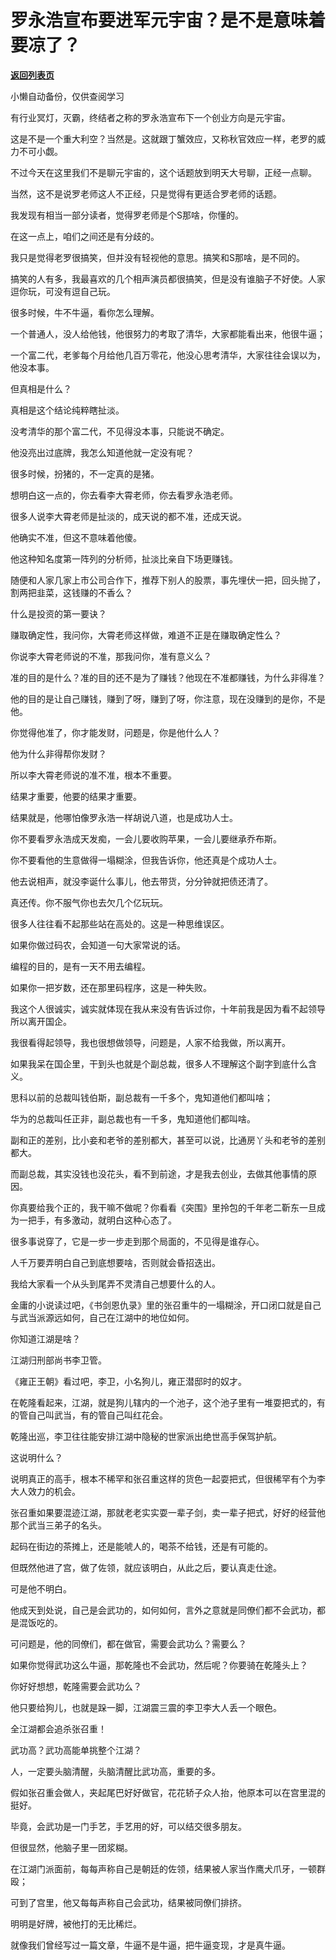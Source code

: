 # 罗永浩宣布要进军元宇宙？是不是意味着要凉了？

[**返回列表页**](/gzh/记忆承载3)

小懒自动备份，仅供查阅学习

有行业冥灯，灭霸，终结者之称的罗永浩宣布下一个创业方向是元宇宙。  

  

这是不是一个重大利空？当然是。这就跟丁蟹效应，又称秋官效应一样，老罗的威力不可小觑。

  

不过今天在这里我们不是聊元宇宙的，这个话题放到明天大号聊，正经一点聊。  

  

当然，这不是说罗老师这人不正经，只是觉得有更适合罗老师的话题。

  

我发现有相当一部分读者，觉得罗老师是个S那啥，你懂的。  

  

在这一点上，咱们之间还是有分歧的。  

  

我只是觉得老罗很搞笑，但并没有轻视他的意思。搞笑和S那啥，是不同的。

  

搞笑的人有多，我最喜欢的几个相声演员都很搞笑，但是没有谁脑子不好使。人家逗你玩，可没有逗自己玩。  

  

很多时候，牛不牛逼，看你怎么理解。

  

一个普通人，没人给他钱，他很努力的考取了清华，大家都能看出来，他很牛逼；

  

一个富二代，老爹每个月给他几百万零花，他没心思考清华，大家往往会误以为，他没本事。

  

但真相是什么？

  

真相是这个结论纯粹瞎扯淡。

  

没考清华的那个富二代，不见得没本事，只能说不确定。  

  

他没亮出过底牌，我怎么知道他就一定没有呢？

  

很多时候，扮猪的，不一定真的是猪。

  

想明白这一点的，你去看李大霄老师，你去看罗永浩老师。

  

很多人说李大霄老师是扯淡的，成天说的都不准，还成天说。

  

他确实不准，但这不意味着他傻。

  

他这种知名度第一阵列的分析师，扯淡比亲自下场更赚钱。

  

随便和人家几家上市公司合作下，推荐下别人的股票，事先埋伏一把，回头抛了，割两把韭菜，这钱赚的不香么？

  

什么是投资的第一要诀？

  

赚取确定性，我问你，大霄老师这样做，难道不正是在赚取确定性么？

  

你说李大霄老师说的不准，那我问你，准有意义么？

  

准的目的是什么？准的目的还不是为了赚钱？他现在不准都赚钱，为什么非得准？

  

他的目的是让自己赚钱，赚到了呀，赚到了呀，你注意，现在没赚到的是你，不是他。

  

你觉得他准了，你才能发财，问题是，你是他什么人？

  

他为什么非得帮你发财？

  

所以李大霄老师说的准不准，根本不重要。

  

结果才重要，他要的结果才重要。

  

结果就是，他哪怕像罗永浩一样胡说八道，也是成功人士。

  

你不要看罗永浩成天发痴，一会儿要收购苹果，一会儿要继承乔布斯。

  

你不要看他的生意做得一塌糊涂，但我告诉你，他还真是个成功人士。

  

他去说相声，就没李诞什么事儿，他去带货，分分钟就把债还清了。

  

真还传。你不服气你也去欠几个亿玩玩。

  

很多人往往看不起那些站在高处的。这是一种思维误区。

  

如果你做过码农，会知道一句大家常说的话。

  

编程的目的，是有一天不用去编程。

  

如果你一把岁数，还在那里码程序，这是一种失败。

  

我这个人很诚实，诚实就体现在我从来没有告诉过你，十年前我是因为看不起领导所以离开国企。  

  

我很看得起领导，我也很想做领导，问题是，人家不给我做，所以离开。

  

如果我呆在国企里，干到头也就是个副总裁，很多人不理解这个副字到底什么含义。

  

思科以前的总裁叫钱伯斯，副总裁有一千多个，鬼知道他们都叫啥；

华为的总裁叫任正非，副总裁也有一千多，鬼知道他们都叫啥。

  

副和正的差别，比小妾和老爷的差别都大，甚至可以说，比通房丫头和老爷的差别都大。

  

而副总裁，其实没钱也没花头，看不到前途，才是我去创业，去做其他事情的原因。

  

你真要给我个正的，我干嘛不做呢？你看看《突围》里拎包的千年老二靳东一旦成为一把手，有多激动，就明白这种心态了。

  

很多事说穿了，它是一步一步走到那个局面的，不见得是谁存心。  

  

人千万要弄明白自己到底想要啥，否则就会昏招迭出。

  

我给大家看一个从头到尾弄不灵清自己想要什么的人。

  

金庸的小说读过吧，《书剑恩仇录》里的张召重牛的一塌糊涂，开口闭口就是自己与武当派源远如何，自己在江湖中的地位如何。

  

你知道江湖是啥？

  

江湖归刑部尚书李卫管。

  

《雍正王朝》看过吧，李卫，小名狗儿，雍正潜邸时的奴才。

  

在乾隆看起来，江湖，就是狗儿辖内的一个池子，这个池子里有一堆耍把式的，有的管自己叫武当，有的管自己叫红花会。

  

乾隆出巡，李卫往往能安排江湖中隐秘的世家派出绝世高手保驾护航。

  

这说明什么？

  

说明真正的高手，根本不稀罕和张召重这样的货色一起耍把式，但很稀罕有个为李大人效力的机会。

  

张召重如果要混迹江湖，那就老老实实耍一辈子剑，卖一辈子把式，好好的经营他那个武当三弟子的名头。

  

起码在街边的茶摊上，还是能唬人的，喝茶不给钱，还是有可能的。

  

但既然他进了宫，做了佐领，就应该明白，从此之后，要认真走仕途。

  

可是他不明白。

  

他成天到处说，自己是会武功的，如何如何，言外之意就是同僚们都不会武功，都是混饭吃的。

  

可问题是，他的同僚们，都在做官，需要会武功么？需要么？

  

如果你觉得武功这么牛逼，那乾隆也不会武功，然后呢？你要骑在乾隆头上？

  

你好好想想，乾隆需要会武功么？

  

他只要给狗儿，也就是跺一脚，江湖震三震的李卫李大人丢一个眼色。

  

全江湖都会追杀张召重！

  

武功高？武功高能单挑整个江湖？

  

人，一定要头脑清醒，头脑清醒比武功高，重要的多。

  

假如张召重会做人，夹起尾巴好好做官，花花轿子众人抬，他原本可以在宫里混的挺好。

  

毕竟，会武功是一门手艺，手艺用的好，可以结交很多朋友。

  

但很显然，他脑子里一团浆糊。

  

在江湖门派面前，每每声称自己是朝廷的佐领，结果被人家当作鹰犬爪牙，一顿群殴；

  

可到了宫里，他又每每声称自己会武功，结果被同僚们排挤。

  

明明是好牌，被他打的无比稀烂。

  

就像我们曾经写过一篇文章，牛逼不是牛逼，把牛逼变现，才是真牛逼。

